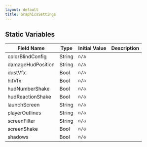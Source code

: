 ```yaml
---
layout: default
title: GraphicsSettings
---
```


## Static Variables

| Field Name | Type | Initial Value | Description |
| ------------ | ------ | --------------- | ------------- |
| colorBlindConfig | String | `n/a` |  |
| damageHudPosition | String | `n/a` |  |
| dustVfx | Bool | `n/a` |  |
| hitVfx | Bool | `n/a` |  |
| hudNumberShake | Bool | `n/a` |  |
| hudReactionShake | Bool | `n/a` |  |
| launchScreen | String | `n/a` |  |
| playerOutlines | String | `n/a` |  |
| screenFilter | String | `n/a` |  |
| screenShake | Bool | `n/a` |  |
| shadows | Bool | `n/a` |  |
